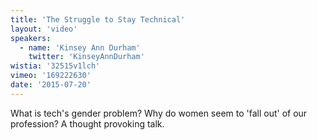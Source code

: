 ```yaml
---
title: 'The Struggle to Stay Technical'
layout: 'video'
speakers:
  - name: 'Kinsey Ann Durham'
    twitter: 'KinseyAnnDurham'
wistia: '32515v1lch'
vimeo: '169222630'
date: '2015-07-20'
---
```


What is tech's gender problem? Why do women seem to 'fall out' of our profession? A thought provoking talk.
